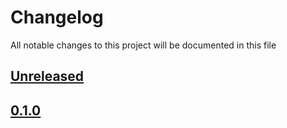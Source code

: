 # Changelog
All notable changes to this project will be documented in this file

[unreleased]: https://github.com/eugenesvk/sublime-kdl/compare/0.1.0...HEAD
## [Unreleased]
<!-- - __Added__ -->
  <!-- + :sparkles:  -->
  <!-- new features -->
<!-- - __Changed__ -->
  <!-- +   -->
  <!-- changes in existing functionality -->
<!-- - __Fixed__ -->
  <!-- + :beetle:  -->
  <!-- bug fixes -->
<!-- - __Deprecated__ -->
  <!-- + :poop:  -->
  <!-- soon-to-be removed features -->
<!-- - __Removed__ -->
  <!-- + :wastebasket:  -->
  <!-- now removed features -->
<!-- - __Security__ -->
  <!-- + :lock:  -->
  <!-- vulnerabilities -->

[0.1.0]: https://github.com/eugenesvk/sublime-kdl/releases/tag/0.1.0
## [0.1.0]
